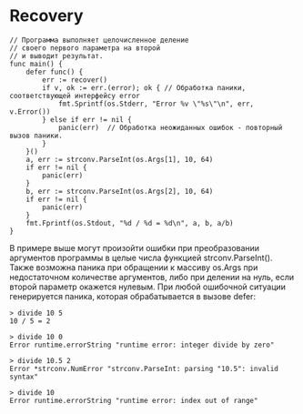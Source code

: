 # Recovery

```golang
// Программа выполняет целочисленное деление
// своего первого параметра на второй 
// и выводит результат.
func main() {
	defer func() {
		err := recover()
		if v, ok := err.(error); ok { // Обработка паники, соответствующей интерфейсу error
			fmt.Sprintf(os.Stderr, "Error %v \"%s\"\n", err, v.Error())
		} else if err != nil { 
			panic(err)  // Обработка неожиданных ошибок - повторный вызов паники.
		}
	}()
	a, err := strconv.ParseInt(os.Args[1], 10, 64)
	if err != nil {
		panic(err)
	}
	b, err := strconv.ParseInt(os.Args[2], 10, 64)
	if err != nil {
		panic(err)
	}
	fmt.Fprintf(os.Stdout, "%d / %d = %d\n", a, b, a/b)
}
```

В примере выше могут произойти ошибки при преобразовании аргументов программы в целые числа функцией strconv.ParseInt(). Также возможна паника при обращении к массиву os.Args при недостаточном количестве аргументов, либо при делении на нуль, если второй параметр окажется нулевым. При любой ошибочной ситуации генерируется паника, которая обрабатывается в вызове defer:

```
> divide 10 5
10 / 5 = 2

> divide 10 0
Error runtime.errorString "runtime error: integer divide by zero"

> divide 10.5 2
Error *strconv.NumError "strconv.ParseInt: parsing "10.5": invalid syntax"

> divide 10
Error runtime.errorString "runtime error: index out of range"
```
